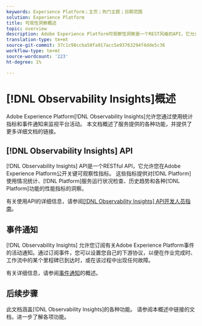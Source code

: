 ```yaml
---
keywords: Experience Platform；主页；热门主题；日期范围
solution: Experience Platform
title: 可观性洞察概述
topic: overview
description: Adobe Experience Platform可观察性洞察是一个REST风格的API，它允许您在平台活动上展示关键指标。 这些指标提供平台使用情况统计数据、平台服务运行状况检查、历史趋势和各种平台功能的性能指标的洞察。
translation-type: tm+mt
source-git-commit: 37c1c98ccba50fa917acc5e93763294f4dde5c36
workflow-type: tm+mt
source-wordcount: '223'
ht-degree: 1%

---
```



# [!DNL Observability Insights]概述

Adobe Experience Platform[!DNL Observability Insights]允许您通过使用统计指标和事件通知来监视平台活动。 本文档概述了服务提供的各种功能，并提供了更多详细文档的链接。

## [!DNL Observability Insights] API

[!DNL Observability Insights] API是一个RESTful API，它允许您在Adobe Experience Platform公开关键可观察性指标。 这些指标提供对[!DNL Platform]使用情况统计、[!DNL Platform]服务运行状况检查、历史趋势和各种[!DNL Platform]功能的性能指标的洞察。

有关使用API的详细信息，请参阅[[!DNL Observability Insights] API开发人员指南](./api/overview.md)。

## 事件通知

[!DNL Observability Insights] 允许您订阅有关Adobe Experience Platform事件的活动通知。通过订阅事件，您可以设置您自己的下游协议，以便在作业完成时、工作流中的某个里程碑已到达时，或在该过程中出现任何故障。

有关详细信息，请参阅[事件通知](./notifications/overview.md)的概述。

## 后续步骤

此文档涵盖[!DNL Observability Insights]的各种功能。 请参阅本概述中链接的文档，进一步了解各项功能。
